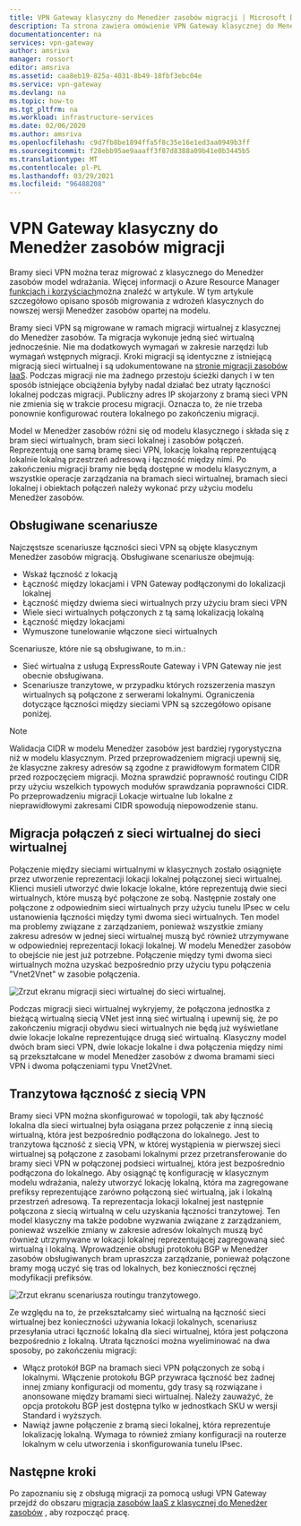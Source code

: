 ```yaml
---
title: VPN Gateway klasyczny do Menedżer zasobów migracji | Microsoft Docs
description: Ta strona zawiera omówienie VPN Gateway klasycznej do Menedżer zasobów migracji.
documentationcenter: na
services: vpn-gateway
author: amsriva
manager: rossort
editor: amsriva
ms.assetid: caa8eb19-825a-4031-8b49-18fbf3ebc04e
ms.service: vpn-gateway
ms.devlang: na
ms.topic: how-to
ms.tgt_pltfrm: na
ms.workload: infrastructure-services
ms.date: 02/06/2020
ms.author: amsriva
ms.openlocfilehash: c9d7fb8be1894ffa5f8c35e16e1ed3aa0949b3ff
ms.sourcegitcommit: f28ebb95ae9aaaff3f87d8388a09b41e0b3445b5
ms.translationtype: MT
ms.contentlocale: pl-PL
ms.lasthandoff: 03/29/2021
ms.locfileid: "96488208"
---
```

# <a name="vpn-gateway-classic-to-resource-manager-migration"></a>VPN Gateway klasyczny do Menedżer zasobów migracji
Bramy sieci VPN można teraz migrować z klasycznego do Menedżer zasobów model wdrażania. Więcej informacji o Azure Resource Manager [funkcjach i korzyściach](../azure-resource-manager/management/overview.md)można znaleźć w artykule. W tym artykule szczegółowo opisano sposób migrowania z wdrożeń klasycznych do nowszej wersji Menedżer zasobów opartej na modelu. 

Bramy sieci VPN są migrowane w ramach migracji wirtualnej z klasycznej do Menedżer zasobów. Ta migracja wykonuje jedną sieć wirtualną jednocześnie. Nie ma dodatkowych wymagań w zakresie narzędzi lub wymagań wstępnych migracji. Kroki migracji są identyczne z istniejącą migracją sieci wirtualnej i są udokumentowane na [stronie migracji zasobów IaaS](../virtual-machines/migration-classic-resource-manager-ps.md). Podczas migracji nie ma żadnego przestoju ścieżki danych i w ten sposób istniejące obciążenia byłyby nadal działać bez utraty łączności lokalnej podczas migracji. Publiczny adres IP skojarzony z bramą sieci VPN nie zmienia się w trakcie procesu migracji. Oznacza to, że nie trzeba ponownie konfigurować routera lokalnego po zakończeniu migracji.  

Model w Menedżer zasobów różni się od modelu klasycznego i składa się z bram sieci wirtualnych, bram sieci lokalnej i zasobów połączeń. Reprezentują one samą bramę sieci VPN, lokację lokalną reprezentującą lokalnie lokalną przestrzeń adresową i łączność między nimi. Po zakończeniu migracji bramy nie będą dostępne w modelu klasycznym, a wszystkie operacje zarządzania na bramach sieci wirtualnej, bramach sieci lokalnej i obiektach połączeń należy wykonać przy użyciu modelu Menedżer zasobów.

## <a name="supported-scenarios"></a>Obsługiwane scenariusze
Najczęstsze scenariusze łączności sieci VPN są objęte klasycznym Menedżer zasobów migracją. Obsługiwane scenariusze obejmują:

* Wskaż łączność z lokacją
* Łączność między lokacjami i VPN Gateway podłączonymi do lokalizacji lokalnej
* Łączność między dwiema sieci wirtualnych przy użyciu bram sieci VPN
* Wiele sieci wirtualnych połączonych z tą samą lokalizacją lokalną
* Łączność między lokacjami
* Wymuszone tunelowanie włączone sieci wirtualnych

Scenariusze, które nie są obsługiwane, to m.in.:  

* Sieć wirtualna z usługą ExpressRoute Gateway i VPN Gateway nie jest obecnie obsługiwana.
* Scenariusze tranzytowe, w przypadku których rozszerzenia maszyn wirtualnych są połączone z serwerami lokalnymi. Ograniczenia dotyczące łączności między sieciami VPN są szczegółowo opisane poniżej.

> [!NOTE]
> Walidacja CIDR w modelu Menedżer zasobów jest bardziej rygorystyczna niż w modelu klasycznym. Przed przeprowadzeniem migracji upewnij się, że klasyczne zakresy adresów są zgodne z prawidłowym formatem CIDR przed rozpoczęciem migracji. Można sprawdzić poprawność routingu CIDR przy użyciu wszelkich typowych modułów sprawdzania poprawności CIDR. Po przeprowadzeniu migracji Lokacje wirtualne lub lokalne z nieprawidłowymi zakresami CIDR spowodują niepowodzenie stanu.
> 
> 

## <a name="vnet-to-vnet-connectivity-migration"></a>Migracja połączeń z sieci wirtualnej do sieci wirtualnej
Połączenie między sieciami wirtualnymi w klasycznych zostało osiągnięte przez utworzenie reprezentacji lokacji lokalnej połączonej sieci wirtualnej. Klienci musieli utworzyć dwie lokacje lokalne, które reprezentują dwie sieci wirtualnych, które muszą być połączone ze sobą. Następnie zostały one połączone z odpowiednim sieci wirtualnych przy użyciu tunelu IPsec w celu ustanowienia łączności między tymi dwoma sieci wirtualnych. Ten model ma problemy związane z zarządzaniem, ponieważ wszystkie zmiany zakresu adresów w jednej sieci wirtualnej muszą być również utrzymywane w odpowiedniej reprezentacji lokacji lokalnej. W modelu Menedżer zasobów to obejście nie jest już potrzebne. Połączenie między tymi dwoma sieci wirtualnych można uzyskać bezpośrednio przy użyciu typu połączenia "Vnet2Vnet" w zasobie połączenia. 

![Zrzut ekranu migracji sieci wirtualnej do sieci wirtualnej.](./media/vpn-gateway-migration/migration1.png)

Podczas migracji sieci wirtualnej wykryjemy, że połączona jednostka z bieżącą wirtualną siecią VNet jest inną sieć wirtualną i upewnij się, że po zakończeniu migracji obydwu sieci wirtualnych nie będą już wyświetlane dwie lokacje lokalne reprezentujące drugą sieć wirtualną. Klasyczny model dwóch bram sieci VPN, dwie lokacje lokalne i dwa połączenia między nimi są przekształcane w model Menedżer zasobów z dwoma bramami sieci VPN i dwoma połączeniami typu Vnet2Vnet.

## <a name="transit-vpn-connectivity"></a>Tranzytowa łączność z siecią VPN
Bramy sieci VPN można skonfigurować w topologii, tak aby łączność lokalna dla sieci wirtualnej była osiągana przez połączenie z inną siecią wirtualną, która jest bezpośrednio podłączona do lokalnego. Jest to tranzytowa łączność z siecią VPN, w której wystąpienia w pierwszej sieci wirtualnej są połączone z zasobami lokalnymi przez przetransferowanie do bramy sieci VPN w połączonej podsieci wirtualnej, która jest bezpośrednio podłączona do lokalnego. Aby osiągnąć tę konfigurację w klasycznym modelu wdrażania, należy utworzyć lokację lokalną, która ma zagregowane prefiksy reprezentujące zarówno połączoną sieć wirtualną, jak i lokalną przestrzeń adresową. Ta reprezentacja lokacji lokalnej jest następnie połączona z siecią wirtualną w celu uzyskania łączności tranzytowej. Ten model klasyczny ma także podobne wyzwania związane z zarządzaniem, ponieważ wszelkie zmiany w zakresie adresów lokalnych muszą być również utrzymywane w lokacji lokalnej reprezentującej zagregowaną sieć wirtualną i lokalną. Wprowadzenie obsługi protokołu BGP w Menedżer zasobów obsługiwanych bram upraszcza zarządzanie, ponieważ połączone bramy mogą uczyć się tras od lokalnych, bez konieczności ręcznej modyfikacji prefiksów.

![Zrzut ekranu scenariusza routingu tranzytowego.](./media/vpn-gateway-migration/migration2.png)

Ze względu na to, że przekształcamy sieć wirtualną na łączność sieci wirtualnej bez konieczności używania lokacji lokalnych, scenariusz przesyłania utraci łączność lokalną dla sieci wirtualnej, która jest połączona bezpośrednio z lokalną. Utrata łączności można wyeliminować na dwa sposoby, po zakończeniu migracji: 

* Włącz protokół BGP na bramach sieci VPN połączonych ze sobą i lokalnymi. Włączenie protokołu BGP przywraca łączność bez żadnej innej zmiany konfiguracji od momentu, gdy trasy są rozwiązane i anonsowane między bramami sieci wirtualnej. Należy zauważyć, że opcja protokołu BGP jest dostępna tylko w jednostkach SKU w wersji Standard i wyższych.
* Nawiąż jawne połączenie z bramą sieci lokalnej, która reprezentuje lokalizację lokalną. Wymaga to również zmiany konfiguracji na routerze lokalnym w celu utworzenia i skonfigurowania tunelu IPsec.

## <a name="next-steps"></a>Następne kroki
Po zapoznaniu się z obsługą migracji za pomocą usługi VPN Gateway przejdź do obszaru [migracja zasobów IaaS z klasycznej do Menedżer zasobów](../virtual-machines/migration-classic-resource-manager-ps.md) , aby rozpocząć pracę.